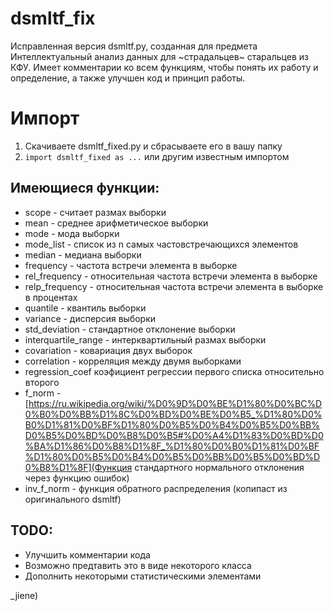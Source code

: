 # dsmltf_fix
Исправленная версия dsmltf.py, созданная для предмета Интеллектуальный анализ данных для ~страдальцев~ старальцев из КФУ.
Имеет комментарии ко всем функциям, чтобы понять их работу и определение, а также улучшен код и принцип работы.

# Импорт 
1. Скачиваете dsmltf_fixed.py и сбрасываете его в вашу папку
2. ```import dsmltf_fixed as ...``` или другим известным импортом

## Имеющиеся функции:
* scope - считает размах выборки
* mean - среднее арифметическое выборки
* mode - мода выборки
* mode_list - список из n самых частовстречающихся элементов
* median - медиана выборки
* frequency - частота встречи элемента в выборке
* rel_frequency - относительная частота встречи элемента в выборке
* relp_frequency - относительная частота встречи элемента в выборке в процентах
* quantile - квантиль выборки
* variance - дисперсия выборки
* std_deviation - стандартное отклонение выборки
* interquartile_range - интерквартильный размах выборки
* covariation - ковариация двух выборок
* correlation - корреляция между двумя выборками
* regression_coef коэфициент регрессии первого списка относительно второго
* f_norm  - [https://ru.wikipedia.org/wiki/%D0%9D%D0%BE%D1%80%D0%BC%D0%B0%D0%BB%D1%8C%D0%BD%D0%BE%D0%B5_%D1%80%D0%B0%D1%81%D0%BF%D1%80%D0%B5%D0%B4%D0%B5%D0%BB%D0%B5%D0%BD%D0%B8%D0%B5#%D0%A4%D1%83%D0%BD%D0%BA%D1%86%D0%B8%D1%8F_%D1%80%D0%B0%D1%81%D0%BF%D1%80%D0%B5%D0%B4%D0%B5%D0%BB%D0%B5%D0%BD%D0%B8%D1%8F](Функция стандартного нормального отклонения через функцию ошибок)
* inv_f_norm - функция обратного распределения (копипаст из оригинального dsmltf)

## TODO:
* Улучшить комментарии кода
* Возможно предтавить это в виде некоторого класса
* Дополнить некоторыми статистическими элементами

_jiene)
